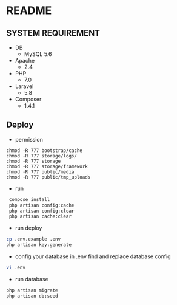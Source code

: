# README

## SYSTEM REQUIREMENT

* DB
  - MySQL 5.6
* Apache 
    - 2.4
* PHP
  - 7.0
* Laravel
  - 5.8
* Composer
  - 1.4.1


## Deploy
* permission
```
chmod -R 777 bootstrap/cache
chmod -R 777 storage/logs/
chmod -R 777 storage
chmod -R 777 storage/framework
chmod -R 777 public/media
chmod -R 777 public/tmp_uploads
```

* run
```bash
 compose install
 php artisan config:cache
 php artisan config:clear
 php artisan cache:clear
```

* run deploy
```bash
cp .env.example .env
php artisan key:generate
```
* config your database in .env
find and replace database config
```bash
vi .env
```
* run database
```bash
php artisan migrate
php artisan db:seed
```
